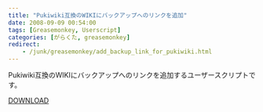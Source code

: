 ```yaml
---
title: "Pukiwiki互換のWIKIにバックアップへのリンクを追加"
date: 2008-09-09 00:54:00
tags: [Greasemonkey, Userscript]
categories: [がらくた, greasemonkey]
redirect:
    - /junk/greasemonkey/add_backup_link_for_pukiwiki.html
---
```


Pukiwiki互換のWIKIにバックアップへのリンクを追加するユーザースクリプトです。
	  
[DOWNLOAD][1] 

 [1]: /files/add_backup_link_for_pukiwiki.user.js
